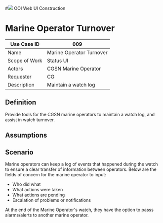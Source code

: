 #![](http://www.rpsgroup.com/images/2012-specific/RPSlogo.aspx) OOI Web UI Construction 
# Marine Operator Turnover

| Use Case ID | 009 |
| --- | --- |
| Name | Marine Operator Turnover                  |
| Scope of Work | Status UI |
| Actors | CGSN Marine Operator                    |
| Requester | CG |
| Description | Maintain a watch log |

## Definition

Provide tools for the CGSN marine operators to maintain a watch log, and assist in watch turnover.

## Assumptions

## Scenario

Marine operators can keep a log of events that happened during the watch to ensure a clear transfer of information between operators.  Below are the fields of concern for the marine operator to input:

- Who did what
- What actions were taken
- What actions are pending
- Escalation of problems or notifications

At the end of the Marine Operator's watch, they have the option to passs alarms/alerts to another marine operator.